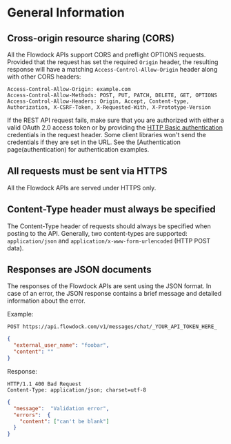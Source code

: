 # General Information

## Cross-origin resource sharing (CORS)
All the Flowdock APIs support CORS and preflight OPTIONS requests. Provided that the request has set the required `Origin` header, the resulting response will have a matching `Access-Control-Allow-Origin` header along with other CORS headers:

```
Access-Control-Allow-Origin: example.com
Access-Control-Allow-Methods: POST, PUT, PATCH, DELETE, GET, OPTIONS
Access-Control-Allow-Headers: Origin, Accept, Content-type,
Authorization, X-CSRF-Token, X-Requested-With, X-Prototype-Version
```

If the REST API request fails, make sure that you are authorized with either a valid OAuth 2.0 access token or by providing the [HTTP Basic authentication](http://en.wikipedia.org/wiki/Basic_access_authentication) credentials in the request header. Some client libraries won't send the credentials if they are set in the URL. See the [Authentication page(authentication) for authentication examples.

## All requests must be sent via HTTPS

All the Flowdock APIs are served under HTTPS only.

## Content-Type header must always be specified

The Content-Type header of requests should always be specified when posting to the API. Generally, two content-types are supported: `application/json` and `application/x-www-form-urlencoded` (HTTP POST data).

## Responses are JSON documents

The responses of the Flowdock APIs are sent using the JSON format. In case of an error, the JSON response contains a brief message and detailed information about the error.

Example:

```
POST https://api.flowdock.com/v1/messages/chat/_YOUR_API_TOKEN_HERE_
```

```json
{
  "external_user_name": "foobar",
  "content": ""
}
```

Response:

```
HTTP/1.1 400 Bad Request
Content-Type: application/json; charset=utf-8
```
```json
{
  "message":  "Validation error",
  "errors":  {
    "content": ["can't be blank"]
  }
}
```
